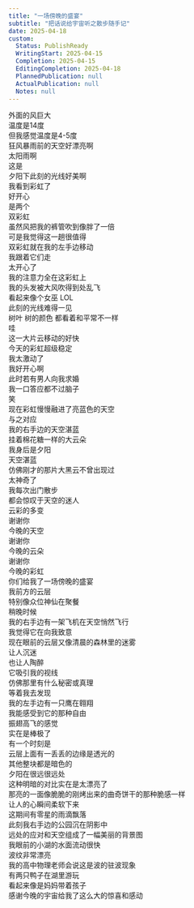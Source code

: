 ```yaml
---  
title: "一场傍晚的盛宴"  
subtitle: "把话说给宇宙听之散步随手记"  
date: 2025-04-18  
custom:  
  Status: PublishReady  
  WritingStart: 2025-04-15  
  Completion: 2025-04-15  
  EditingCompletion: 2025-04-18  
  PlannedPublication: null  
  ActualPublication: null  
  Notes: null  
---      
```

外面的风巨大    
温度是14度    
但我感觉温度是4-5度      
狂风暴雨前的天空好漂亮啊    
太阳雨啊    
这是      
夕阳下此刻的光线好美啊    
我看到彩虹了    
好开心    
是两个    
双彩虹      
虽然风把我的裤管吹到像胖了一倍    
可是我觉得这一趟很值得      
双彩虹就在我的左手边移动    
我跟着它们走    
太开心了    
我的注意力全在这彩虹上      
我的头发被大风吹得到处乱飞    
看起来像个女巫 LOL      
此刻的光线难得一见    
树叶 树的颜色 都看着和平常不一样      
哇    
这一大片云移动的好快    
今天的彩虹超级稳定      
我太激动了    
我好开心啊      
此时若有男人向我求婚    
我一口答应都不过脑子    
笑      
现在彩虹慢慢融进了亮蓝色的天空      
与之对应    
我的右手边的天空湛蓝    
挂着棉花糖一样的大云朵      
我身后是夕阳    
天空湛蓝    
仿佛刚才的那片大黑云不曾出现过    
太神奇了      
我每次出门散步    
都会惊叹于天空的迷人    
云彩的多变      
谢谢你    
今晚的天空      
谢谢你    
今晚的云朵      
谢谢你    
今晚的彩虹      
你们给我了一场傍晚的盛宴      
我前方的云层    
特别像众位神仙在聚餐      
稍晚时候    
我的右手边有一架飞机在天空悄然飞行      
我觉得它在向我致意      
现在眼前的云层又像清晨的森林里的迷雾    
让人沉迷    
也让人陶醉      
它吸引我的视线    
仿佛那里有什么秘密或真理    
等着我去发现      
我的左手边有一只鹰在翱翔    
我能感受到它的那种自由    
振翅高飞的感觉    
实在是棒极了      
有一个时刻是    
云层上面有一丢丢的边缘是透光的    
其他整块都是暗色的    
夕阳在很远很远处    
这种明暗的对比实在是太漂亮了    
那亮的一面像脆脆的刚烤出来的曲奇饼干的那种脆感一样    
让人的心瞬间柔软下来      
这期间有零星的雨滴飘落    
此刻我右手边的公园沉在阴影中    
远处的应对和天空组成了一幅美丽的背景图    
我眼前的小湖的水面流动很快    
波纹非常漂亮      
我的高中物理老师会说这是波的驻波现象      
有两只鸭子在湖里游玩    
看起来像是妈妈带着孩子      
感谢今晚的宇宙给我了这么大的惊喜和感动      
  